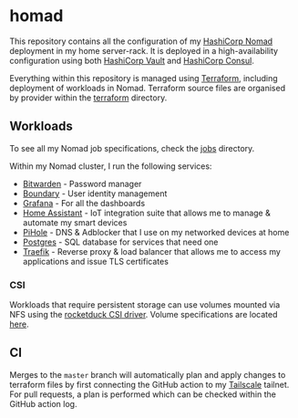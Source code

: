 # homad

This repository contains all the configuration of my [HashiCorp Nomad](https://nomadproject.io) deployment in my
home server-rack. It is deployed in a high-availability configuration using both [HashiCorp Vault](https://www.vaultproject.io/)
and [HashiCorp Consul](https://www.consul.io/).

Everything within this repository is managed using [Terraform](https://www.terraform.io/), including deployment of
workloads in Nomad. Terraform source files are organised by provider within the [terraform](./terraform) directory.

## Workloads

To see all my Nomad job specifications, check the [jobs](terraform/nomad/jobs) directory.

Within my Nomad cluster, I run the following services:

* [Bitwarden](https://bitwarden.com/) - Password manager
* [Boundary](https://www.boundaryproject.io/) - User identity management
* [Grafana](https://grafana.com/) - For all the dashboards
* [Home Assistant](https://www.home-assistant.io/) - IoT integration suite that allows me to manage & automate my smart devices
* [PiHole](https://pi-hole.net/) - DNS & Adblocker that I use on my networked devices at home
* [Postgres](https://www.postgresql.org/) - SQL database for services that need one
* [Traefik](https://traefik.io/) - Reverse proxy & load balancer that allows me to access my applications and issue TLS certificates

### CSI

Workloads that require persistent storage can use volumes mounted via NFS using the [rocketduck CSI driver](https://gitlab.com/rocketduck/csi-plugin-nfs).
Volume specifications are located [here](terraform/nomad/volumes.tf).

## CI

Merges to the `master` branch will automatically plan and apply changes to terraform files by first connecting the
GitHub action to my [Tailscale](https://tailscale.com/) tailnet. For pull requests, a plan is performed which can be checked within the
GitHub action log.
